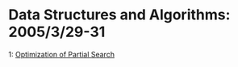 # Data Structures and Algorithms: 2005/3/29-31  
1: [Optimization of Partial Search](https://doi.org/10.48550/arXiv.quant-ph/0503238)  